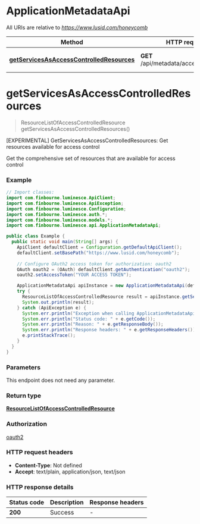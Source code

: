 # ApplicationMetadataApi

All URIs are relative to *https://www.lusid.com/honeycomb*

Method | HTTP request | Description
------------- | ------------- | -------------
[**getServicesAsAccessControlledResources**](ApplicationMetadataApi.md#getServicesAsAccessControlledResources) | **GET** /api/metadata/access/resources | [EXPERIMENTAL] GetServicesAsAccessControlledResources: Get resources available for access control


<a name="getServicesAsAccessControlledResources"></a>
# **getServicesAsAccessControlledResources**
> ResourceListOfAccessControlledResource getServicesAsAccessControlledResources()

[EXPERIMENTAL] GetServicesAsAccessControlledResources: Get resources available for access control

Get the comprehensive set of resources that are available for access control

### Example
```java
// Import classes:
import com.finbourne.luminesce.ApiClient;
import com.finbourne.luminesce.ApiException;
import com.finbourne.luminesce.Configuration;
import com.finbourne.luminesce.auth.*;
import com.finbourne.luminesce.models.*;
import com.finbourne.luminesce.api.ApplicationMetadataApi;

public class Example {
  public static void main(String[] args) {
    ApiClient defaultClient = Configuration.getDefaultApiClient();
    defaultClient.setBasePath("https://www.lusid.com/honeycomb");
    
    // Configure OAuth2 access token for authorization: oauth2
    OAuth oauth2 = (OAuth) defaultClient.getAuthentication("oauth2");
    oauth2.setAccessToken("YOUR ACCESS TOKEN");

    ApplicationMetadataApi apiInstance = new ApplicationMetadataApi(defaultClient);
    try {
      ResourceListOfAccessControlledResource result = apiInstance.getServicesAsAccessControlledResources();
      System.out.println(result);
    } catch (ApiException e) {
      System.err.println("Exception when calling ApplicationMetadataApi#getServicesAsAccessControlledResources");
      System.err.println("Status code: " + e.getCode());
      System.err.println("Reason: " + e.getResponseBody());
      System.err.println("Response headers: " + e.getResponseHeaders());
      e.printStackTrace();
    }
  }
}
```

### Parameters
This endpoint does not need any parameter.

### Return type

[**ResourceListOfAccessControlledResource**](ResourceListOfAccessControlledResource.md)

### Authorization

[oauth2](../README.md#oauth2)

### HTTP request headers

 - **Content-Type**: Not defined
 - **Accept**: text/plain, application/json, text/json

### HTTP response details
| Status code | Description | Response headers |
|-------------|-------------|------------------|
**200** | Success |  -  |

